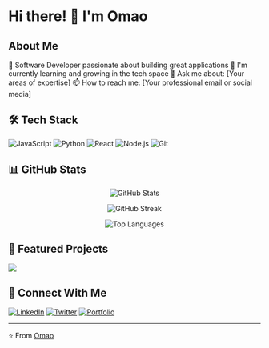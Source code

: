 # Hi there! 👋 I'm Omao

## About Me
🚀 Software Developer passionate about building great applications
🌱 I'm currently learning and growing in the tech space
💬 Ask me about: [Your areas of expertise]
📫 How to reach me: [Your professional email or social media]

## 🛠️ Tech Stack
![JavaScript](https://img.shields.io/badge/-JavaScript-F7DF1E?style=flat-square&logo=javascript&logoColor=black)
![Python](https://img.shields.io/badge/-Python-3776AB?style=flat-square&logo=Python&logoColor=white)
![React](https://img.shields.io/badge/-React-61DAFB?style=flat-square&logo=react&logoColor=black)
![Node.js](https://img.shields.io/badge/-Node.js-339933?style=flat-square&logo=node.js&logoColor=white)
![Git](https://img.shields.io/badge/-Git-F05032?style=flat-square&logo=git&logoColor=white)

## 📊 GitHub Stats
<p align="center">
  <img src="https://github-readme-stats.vercel.app/api?username=omaomach&show_icons=true&theme=radical" alt="GitHub Stats" />
</p>

<p align="center">
  <img src="https://github-readme-streak-stats.herokuapp.com/?user=omaomach&theme=radical" alt="GitHub Streak" />
</p>

<p align="center">
  <img src="https://github-readme-stats.vercel.app/api/top-langs/?username=omaomach&layout=compact&theme=radical" alt="Top Languages" />
</p>

## 🌟 Featured Projects
<a href="https://github.com/omaomach/your-best-repo">
  <img align="center" src="https://github-readme-stats.vercel.app/api/pin/?username=omaomach&repo=your-best-repo&theme=radical" />
</a>

## 🤝 Connect With Me
[![LinkedIn](https://img.shields.io/badge/-LinkedIn-0077B5?style=flat-square&logo=LinkedIn&logoColor=white)](Your-LinkedIn-URL)
[![Twitter](https://img.shields.io/badge/-Twitter-1DA1F2?style=flat-square&logo=Twitter&logoColor=white)](Your-Twitter-URL)
[![Portfolio](https://img.shields.io/badge/-Portfolio-000000?style=flat-square&logo=react&logoColor=white)](Your-Portfolio-URL)

---
⭐️ From [Omao](https://github.com/omaomach)
